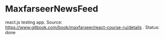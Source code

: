 # MaxfarseerNewsFeed
react.js testing app.
Source: https://www.gitbook.com/book/maxfarseer/react-course-ru/details
. Status: done
